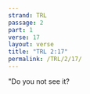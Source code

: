 ```yaml
---
strand: TRL
passage: 2
part: 1
verse: 17
layout: verse
title: "TRL 2:17"
permalink: /TRL/2/17/
---
```

"Do you not see it?
